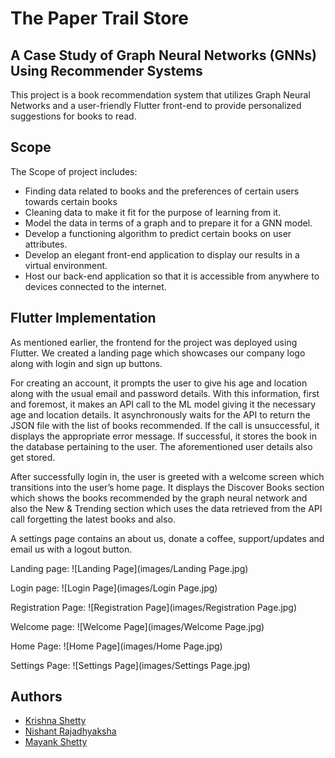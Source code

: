 # The Paper Trail Store

## A Case Study of Graph Neural Networks (GNNs) Using Recommender Systems
This project is a book recommendation system that utilizes Graph Neural Networks and a user-friendly Flutter front-end to provide personalized suggestions for books to read.

## Scope
The Scope of project includes: 
- Finding data related to books and the preferences of certain users towards certain books
- Cleaning data to make it fit for the purpose of learning from it.
- Model the data in terms of a graph and to prepare it for a GNN model.
- Develop a functioning algorithm to predict certain books on user attributes.
- Develop an elegant front-end application to display our results in a virtual environment.
- Host our back-end application so that it is accessible from anywhere to devices connected to the internet.

## Flutter Implementation
As mentioned earlier, the frontend for the project was deployed using Flutter. We created a landing page which showcases our company logo along with login and sign up buttons. 

For creating an account, it prompts the user to give his age and location along with the usual email and password details. With this information, first and foremost, it makes an API call to the ML model giving it the necessary age and location details. It asynchronously waits for the API to return the JSON file with the list of books recommended. If the call is unsuccessful, it displays the appropriate error message. If successful, it stores the book in the database pertaining to the user. The aforementioned user details also get stored. 

After successfully login in, the user is greeted with a welcome screen which transitions into the user’s home page. It displays the Discover Books section which shows the books recommended by the graph neural network and also the New & Trending section which uses the data retrieved from the API call forgetting the latest books and also. 

A settings page contains an about us, donate a coffee, support/updates and email us with a logout button.
 
Landing page: 
![Landing Page](images/Landing Page.jpg)

Login page:
![Login Page](images/Login Page.jpg)

Registration Page:
![Registration Page](images/Registration Page.jpg)

Welcome page:
![Welcome Page](images/Welcome Page.jpg)

Home Page:
![Home Page](images/Home Page.jpg)

Settings Page:
![Settings Page](images/Settings Page.jpg)
 
## Authors
* [Krishna Shetty](https://github.com/krishna-shetty)
* [Nishant Rajadhyaksha](https://github.com/nishant42491)
* [Mayank Shetty](https://www.linkedin.com/in/mayank-shetty-a79524249)
